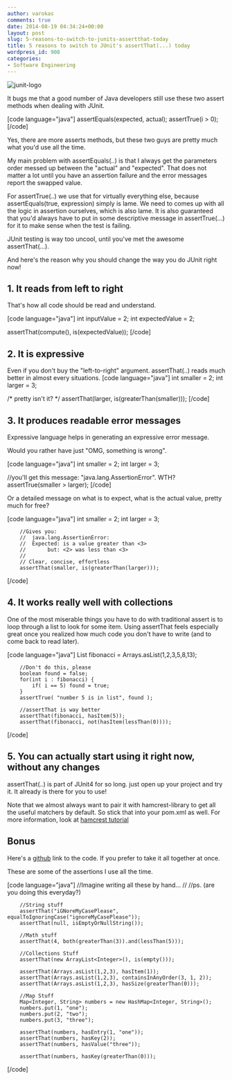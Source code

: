 ```yaml
---
author: varokas
comments: true
date: 2014-08-19 04:34:24+00:00
layout: post
slug: 5-reasons-to-switch-to-junits-assertthat-today
title: 5 reasons to switch to JUnit's assertThat(...) today
wordpress_id: 908
categories:
- Software Engineering
---
```


![junit-logo](images/2014/08/junit-logo.png)

It bugs me that a good number of Java developers still use these two assert methods when dealing with JUnit.

[code language="java"]
assertEquals(expected, actual);
assertTrue(i > 0);
[/code]

Yes, there are more asserts methods, but these two guys are pretty much what you'd use all the time.

My main problem with assertEquals(..) is that I always get the parameters order messed up between the "actual" and "expected". That does not matter a lot until you have an assertion failure and the error messages report the swapped value.

For assertTrue(..) we use that for virtually everything else, because assertEquals(true, expression) simply is lame. We need to comes up with all the logic in assertion ourselves, which is also lame. It is also guaranteed that you'd always have to put in some descriptive message in assertTrue(...) for it to make sense when the test is failing.

JUnit testing is way too uncool, until you've met the awesome assertThat(...).

And here's the reason why you should change the way you do JUnit right now!



## 1. It reads from left to right



That's how all code should be read and understand.

[code language="java"]
  int inputValue = 2;
  int expectedValue = 2;

  assertThat(compute(), is(expectedValue));
[/code]



## 2. It is expressive



Even if you don't buy the "left-to-right" argument. assertThat(..) reads much better in almost every situations.
[code language="java"]
  int smaller = 2;
  int larger = 3;

  /* pretty isn't it? */
  assertThat(larger, is(greaterThan(smaller)));
[/code]



## 3. It produces readable error messages



Expressive language helps in generating an expressive error message.

Would you rather have just "OMG, something is wrong".

[code language="java"]
  int smaller = 2;
  int larger = 3;

  //you'll get this message: "java.lang.AssertionError". WTH?
  assertTrue(smaller > larger);
[/code]

Or a detailed message on what is to expect, what is the actual value, pretty much for free?

[code language="java"]
        int smaller = 2;
        int larger = 3;

        //Gives you:
        //  java.lang.AssertionError:
        //  Expected: is a value greater than <3>
        //       but: <2> was less than <3>
        //
        // Clear, concise, effortless
        assertThat(smaller, is(greaterThan(larger)));
[/code]



## 4. It works really well with collections



One of the most miserable things you have to do with traditional assert is to loop through a list to look for some item. Using assertThat feels especially great once you realized how much code you don't have to write (and to come back to read later).

[code language="java"]
        List<Integer> fibonacci = Arrays.asList(1,2,3,5,8,13);

        //Don't do this, please
        boolean found = false;
        for(int i : fibonacci) {
            if( i == 5) found = true;
        }
        assertTrue( "number 5 is in list", found );

        //assertThat is way better
        assertThat(fibonacci, hasItem(5));
        assertThat(fibonacci, not(hasItem(lessThan(0))));
[/code]



## 5. You can actually start using it right now, without any changes



assertThat(..) is part of JUnit4 for so long. just open up your project and try it. It already is there for you to use!

Note that we almost always want to pair it with hamcrest-library to get all the useful matchers by default. So stick that into your pom.xml as well. For more information, look at [hamcrest tutorial](https://code.google.com/p/hamcrest/wiki/Tutorial)



## Bonus



Here's a [github](https://github.com/varokas/kata-java/blob/master/src/test/java/com/varokas/test/AssertThatTest.java) link to the code. If you prefer to take it all together at once.

These are some of the assertions I use all the time.

[code language="java"]
        //Imagine writing all these by hand...
        //
        //ps. (are you doing this everyday?)

        //String stuff
        assertThat("iGNoreMyCasePlease", equalToIgnoringCase("ignoreMyCasePlease"));
        assertThat(null, isEmptyOrNullString());

        //Math stuff
        assertThat(4, both(greaterThan(3)).and(lessThan(5)));

        //Collections Stuff
        assertThat(new ArrayList<Integer>(), is(empty()));

        assertThat(Arrays.asList(1,2,3), hasItem(1));
        assertThat(Arrays.asList(1,2,3), containsInAnyOrder(3, 1, 2));
        assertThat(Arrays.asList(1,2,3), hasSize(greaterThan(0)));

        //Map Stuff
        Map<Integer, String> numbers = new HashMap<Integer, String>();
        numbers.put(1, "one");
        numbers.put(2, "two");
        numbers.put(3, "three");

        assertThat(numbers, hasEntry(1, "one"));
        assertThat(numbers, hasKey(2));
        assertThat(numbers, hasValue("three"));

        assertThat(numbers, hasKey(greaterThan(0)));
[/code]
